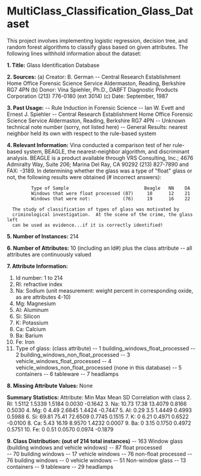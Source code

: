 # MultiClass_Classification_Glass_Dataset
This project involves implementing logistic regression, decision tree, and random forest algorithms to classify glass based on given attributes. The following lines withhold information about the dataset:

__1. Title:__
    Glass Identification Database

__2. Sources:__
    (a) Creator: B. German
        -- Central Research Establishment
           Home Office Forensic Science Service
           Aldermaston, Reading, Berkshire RG7 4PN
    (b) Donor: Vina Spiehler, Ph.D., DABFT
               Diagnostic Products Corporation
               (213) 776-0180 (ext 3014)
    (c) Date: September, 1987

__3. Past Usage:__
    -- Rule Induction in Forensic Science
       -- Ian W. Evett and Ernest J. Spiehler
       -- Central Research Establishment
          Home Office Forensic Science Service
          Aldermaston, Reading, Berkshire RG7 4PN
       -- Unknown technical note number (sorry, not listed here)
       -- General Results: nearest neighbor held its own with respect to the
             rule-based system

__4. Relevant Information:__
      Vina conducted a comparison test of her rule-based system, BEAGLE, the
      nearest-neighbor algorithm, and discriminant analysis.  BEAGLE is 
      a product available through VRS Consulting, Inc.; 4676 Admiralty Way,
      Suite 206; Marina Del Ray, CA 90292 (213) 827-7890 and FAX: -3189.
      In determining whether the glass was a type of "float" glass or not,
      the following results were obtained (# incorrect answers):

             Type of Sample                            Beagle   NN    DA
             Windows that were float processed (87)     10      12    21
             Windows that were not:            (76)     19      16    22

      The study of classification of types of glass was motivated by 
      criminological investigation.  At the scene of the crime, the glass left
      can be used as evidence...if it is correctly identified!

__5. Number of Instances:__
    214

__6. Number of Attributes:__
10 (including an Id#) plus the class attribute
   -- all attributes are continuously valued

__7. Attribute Information:__
   1. Id number: 1 to 214
   2. RI: refractive index
   3. Na: Sodium (unit measurement: weight percent in corresponding oxide, as 
                  are attributes 4-10)
   4. Mg: Magnesium
   5. Al: Aluminum
   6. Si: Silicon
   7. K: Potassium
   8. Ca: Calcium
   9. Ba: Barium
  10. Fe: Iron
  11. Type of glass: (class attribute)
      -- 1 building_windows_float_processed
      -- 2 building_windows_non_float_processed
      -- 3 vehicle_windows_float_processed
      -- 4 vehicle_windows_non_float_processed (none in this database)
      -- 5 containers
      -- 6 tableware
      -- 7 headlamps

__8. Missing Attribute Values:__
    None

__Summary Statistics:__
Attribute:   Min     Max      Mean     SD      Correlation with class
 2. RI:       1.5112  1.5339   1.5184  0.0030  -0.1642
 3. Na:      10.73   17.38    13.4079  0.8166   0.5030
 4. Mg:       0       4.49     2.6845  1.4424  -0.7447
 5. Al:       0.29    3.5      1.4449  0.4993   0.5988
 6. Si:      69.81   75.41    72.6509  0.7745   0.1515
 7. K:        0       6.21     0.4971  0.6522  -0.0100
 8. Ca:       5.43   16.19     8.9570  1.4232   0.0007
 9. Ba:       0       3.15     0.1750  0.4972   0.5751
10. Fe:       0       0.51     0.0570  0.0974  -0.1879

__9. Class Distribution: (out of 214 total instances)__
    -- 163 Window glass (building windows and vehicle windows)
       -- 87 float processed  
          -- 70 building windows
          -- 17 vehicle windows
       -- 76 non-float processed
          -- 76 building windows
          -- 0 vehicle windows
    -- 51 Non-window glass
       -- 13 containers
       -- 9 tableware
       -- 29 headlamps






